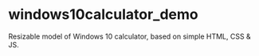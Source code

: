 # windows10calculator_demo
Resizable model of Windows 10 calculator, based on simple HTML, CSS &amp; JS.
